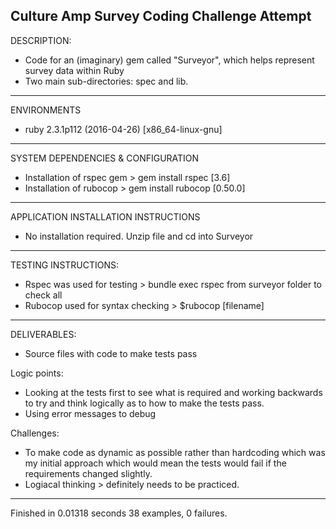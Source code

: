 Culture Amp Survey Coding Challenge Attempt
---
DESCRIPTION: 
- Code for an (imaginary) gem called "Surveyor", which helps represent survey data within Ruby
- Two main sub-directories: spec and lib.
---
ENVIRONMENTS
- ruby 2.3.1p112 (2016-04-26) [x86_64-linux-gnu]
---
SYSTEM DEPENDENCIES & CONFIGURATION
- Installation of rspec gem > gem install rspec [3.6]
- Installation of rubocop > gem install rubocop [0.50.0]
---
APPLICATION INSTALLATION INSTRUCTIONS
- No installation required. Unzip file and cd into Surveyor
---
TESTING INSTRUCTIONS:
- Rspec was used for testing > bundle exec rspec from surveyor folder to check all
- Rubocop used for syntax checking > $rubocop [filename]
---
DELIVERABLES: 
- Source files with code to make tests pass

Logic points: 
- Looking at the tests first to see what is required and working backwards to try and think logically as to how to make the tests pass.
- Using error messages to debug 

Challenges: 
- To make code as dynamic as possible rather than hardcoding which was my initial approach which would mean the tests would fail if the requirements changed slightly. 
- Logiacal thinking > definitely needs to be practiced. 
---
Finished in 0.01318 seconds
38 examples, 0 failures. 
